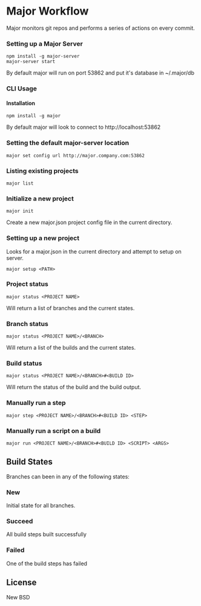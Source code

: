 # Major Workflow

Major monitors git repos and performs a series of actions on every commit.

### Setting up a Major Server

    npm install -g major-server
    major-server start

By default major will run on port 53862 and put it's database in ~/.major/db

### CLI Usage

#### Installation

    npm install -g major

By default major will look to connect to http://localhost:53862

### Setting the default major-server location

    major set config url http://major.company.com:53862

### Listing existing projects

    major list

### Initialize a new project

    major init

Create a new major.json project config file in the current directory.

### Setting up a new project

Looks for a major.json in the current directory and attempt to setup on server.

    major setup <PATH>

### Project status

    major status <PROJECT NAME>

Will return a list of branches and the current states.

### Branch status

    major status <PROJECT NAME>/<BRANCH>

Will return a list of the builds and the current states.

### Build status

    major status <PROJECT NAME>/<BRANCH>#<BUILD ID>

Will return the status of the build and the build output.

### Manually run a step

    major step <PROJECT NAME>/<BRANCH>#<BUILD ID> <STEP>

### Manually run a script on a build

    major run <PROJECT NAME>/<BRANCH>#<BUILD ID> <SCRIPT> <ARGS>

## Build States

Branches can been in any of the following states:

### New

Initial state for all branches.

### Succeed

All build steps built successfully

### Failed

One of the build steps has failed

## License

New BSD
